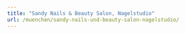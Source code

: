 ```yaml
---
title: "Sandy Nails & Beauty Salon, Nagelstudio"
url: /muenchen/sandy-nails-und-beauty-salon-nagelstudio/
---
```

